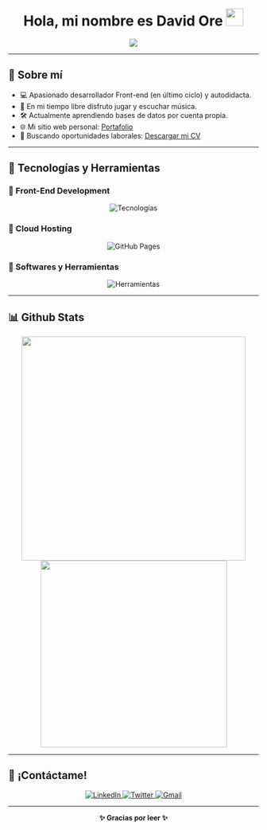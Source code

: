 <h1 align="center"><b>Hola, mi nombre es David Ore</b> <img src="https://media.giphy.com/media/hvRJCLFzcasrR4ia7z/giphy.gif" width="35"></h1>

<p align="center">
  <a href="https://github.com/DenverCoder1/readme-typing-svg">
    <img src="https://readme-typing-svg.herokuapp.com?font=Time+New+Roman&color=cyan&size=25&center=true&vCenter=true&width=600&height=100&lines=Hola!+Soy+David+Ore;Desarrollador+Front-End;Apasionado+por+el+aprendizaje;Amante+del+desarrollo+web;Siempre+aprendiendo+nuevas+tecnologías">
  </a>
</p>

---

## 🧐 Sobre mí

- 💻 Apasionado desarrollador Front-end (en último ciclo) y autodidacta.
- 🎵 En mi tiempo libre disfruto jugar y escuchar música.
- 🛠 Actualmente aprendiendo bases de datos por cuenta propia.
- 🌐 Mi sitio web personal: [Portafolio]([https://davi127.github.io/](https://davi127.github.io/davi127-portafolio.io/#))
- 📄 Buscando oportunidades laborales: [Descargar mi CV](https://read.cv/0xabdulkhalid)

---

## 🚀 Tecnologías y Herramientas

### 🔹 Front-End Development
<p align="center">
  <img src="https://skillicons.dev/icons?i=js,html,css,wordpress" alt="Tecnologías" />
</p>

### 🔹 Cloud Hosting
<p align="center">
  <img src="https://img.shields.io/badge/GitHub%20Pages-%23327FC7.svg?style=for-the-badge&logo=github&logoColor=white" alt="GitHub Pages" />
</p>

### 🔹 Softwares y Herramientas
<p align="center">
  <img src="https://skillicons.dev/icons?i=figma,git,github,gmail,discord,react" alt="Herramientas" />
</p>

---

## 📊 Github Stats

<p align="center">
  <img src="https://github-readme-stats.vercel.app/api?username=0xabdulkhalid&include_all_commits=true&count_private=true&show_icons=true&line_height=20&title_color=7A7ADB&icon_color=2234AE&text_color=D3D3D3&bg_color=0,000000,130F40" width="450"/>
  <img src="https://github-readme-stats.vercel.app/api/top-langs?username=0xabdulkhalid&show_icons=true&locale=en&layout=compact&line_height=20&title_color=7A7ADB&icon_color=2234AE&text_color=D3D3D3&bg_color=0,000000,130F40" width="375"/>
</p>

---

## 📩 ¡Contáctame!

<p align="center">
  <a href="https://linkedin.com/in/0xabdulkhalid" target="_blank">
    <img src="https://img.shields.io/badge/LinkedIn-0xabdulkhalid-%230077B5.svg?style=for-the-badge&logo=linkedin&logoColor=white" alt="LinkedIn" />
  </a>
  <a href="https://twitter.com/asdasdasd" target="_blank">
    <img src="https://img.shields.io/badge/Twitter-0xabdulkhalid-%231DA1F2.svg?style=for-the-badge&logo=twitter&logoColor=white" alt="Twitter" />
  </a>
  <a href="mailto:oreanticona@gmail.com" target="_blank">
    <img src="https://img.shields.io/badge/Gmail-oreanticona@gmail.com-%23D14836.svg?style=for-the-badge&logo=gmail&logoColor=white" alt="Gmail" />
  </a>
</p>

---

<p align="center">
  <b>✨ Gracias por leer ✨</b>
</p>
